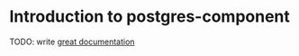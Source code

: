# Introduction to postgres-component

TODO: write [great documentation](http://jacobian.org/writing/what-to-write/)
